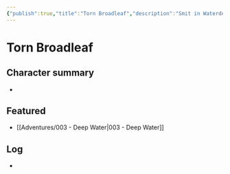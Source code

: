 ```yaml
---
{"publish":true,"title":"Torn Broadleaf","description":"Smit in Waterdeep","created":"2025-07-05","modified":"2025-07-16T20:41:12.154+02:00","cssclasses":""}
---
```


# Torn Broadleaf

## Character summary
* 

## Featured
- [[Adventures/003 - Deep Water\|003 - Deep Water]]


## Log
* 